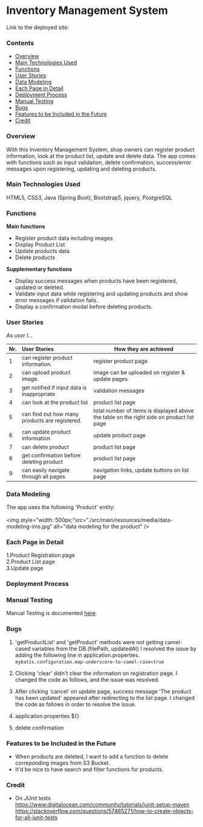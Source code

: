 # Inventory Management System

Link to the deployed site:

### Contents
- [Overview](#overview)
- [Main Technologies Used](#main-technologies-used)
- [Functions](#functions)
- [User Stories](#user-stories)
- [Data Modeling](#data-modeling)
- [Each Page in Detail](#each-page-in-detail)
- [Deployment Process](#deployment-process)
- [Manual Testing](#manual-testing)
- [Bugs](#bugs)
- [Features to be Included in the Future](#features-to-be-included-in-the-future)
- [Credit](#credit)

### Overview
With this Inventory Management System, shop owners can register product information,
look at the product list, update and delete data.
The app comes with functions such as input validation, delete confirmation,
success/error messages upon registering, updating and deleting products.

### Main Technologies Used
HTML5, CSS3, Java (Spring Boot), Bootstrap5, jquery, PostgreSQL

### Functions
**Main functions**
- Register product data including images
- Display Product List
- Update products data
- Delete products

**Supplementary functions**
- Display success messages when products have been registered, updated or deleted.
- Validate input data while registering and updating products and show error messages
  if validation fails.
- Display a confirmation modal before deleting products.


### User Stories

*As user I...*

|Nr.| User Stories                               | How they are achieved |
| - | :----------------------------------------- | --------------------- |
| 1 | can register product information.          | register product page |
| 2 | can upload product image.                  | image can be uploaded on register & update pages |
| 3 | get notified if input data is inappropriate| validation messages  |
| 4 | can look at the product list               | product list page     |
| 5 | can find out how many products are registered. | total number of items is displayed above the table on the right side on product list page     |
| 6 | can update product information             | update product page   |
| 7 | can delete product                         | product list page     |
| 8 | get confirmation before deleting product   | product list   page   |
| 9 | can easily navigate through all pages      | navigation links, update buttons on list page |

### Data Modeling

The app uses the following 'Product' entity:<br>
<br>
<img style="width: 500px;"src="./src/main/resources/media/data-modeling-ims.jpg" alt="data modeling for the product" />

### Each Page in Detail

1.Product Registration page<br>
2.Product List page<br>
3.Update page<br>

### Deployment Process

### Manual Testing
Manual Testing is documented [here](./documents/MANUAL-TESTING.md).

### Bugs
1. 'getProductList' and 'getProduct' methods were not getting camel-cased variables from the DB.(filePath, updatedAt)
I resolved the issue by adding the following line in application.properties.<br>
`mybatis.configuration.map-underscore-to-camel-case=true`

2. Clicking 'clear' didn't clear the information on registration page.
I changed the code as follows, and the issue was resolved.<br>

3. After clicking 'cancel' on update page, success message 'The product has been updated' appeared after redirecting to the list page.  I changed the code as follows in order to resolve the issue.<br>

4. application.properties 
${}

5. delete confirmation

### Features to be Included in the Future
- When products are deleted, I want to add a function to delete correponding images from S3 Bucket.
- It'd be nice to have search and filter functions for products.

### Credit

- On JUnit tests<br>
https://www.digitalocean.com/community/tutorials/junit-setup-maven
https://stackoverflow.com/questions/57465271/how-to-create-objects-for-all-junit-tests
